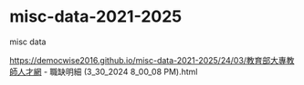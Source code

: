 # misc-data-2021-2025
misc data

https://democwise2016.github.io/misc-data-2021-2025/24/03/教育部大專教師人才網 - 職缺明細 (3_30_2024 8_00_08 PM).html